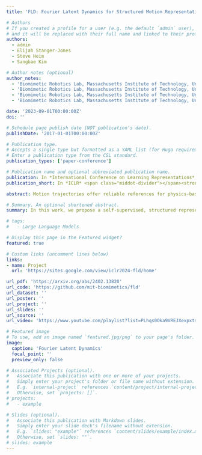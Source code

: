 ```yaml
---
title: 'FLD: Fourier Latent Dynamics for Structured Motion Representation and Learning'

# Authors
# If you created a profile for a user (e.g. the default `admin` user), write the username (folder name) here
# and it will be replaced with their full name and linked to their profile.
authors:
  - admin
  - Elijah Stanger-Jones
  - Steve Heim
  - Sangbae Kim

# Author notes (optional)
author_notes:
  - 'Biomimetic Robotics Lab, Massachusetts Institute of Technology, United States'
  - 'Biomimetic Robotics Lab, Massachusetts Institute of Technology, United States'
  - 'Biomimetic Robotics Lab, Massachusetts Institute of Technology, United States'
  - 'Biomimetic Robotics Lab, Massachusetts Institute of Technology, United States'

date: '2023-09-01T00:00:00Z'
doi: ''

# Schedule page publish date (NOT publication's date).
publishDate: '2017-01-01T00:00:00Z'

# Publication type.
# Accepts a single type but formatted as a YAML list (for Hugo requirements).
# Enter a publication type from the CSL standard.
publication_types: ['paper-conference']

# Publication name and optional abbreviated publication name.
publication: In *International Conference on Learning Representations*
publication_short: In *ICLR* <span class="middot-divider"></span><strong style="color:rgb(255,0,0);">Spotlight</strong>

abstract: Motion trajectories offer reliable references for physics-based motion learning but suffer from sparsity, particularly in regions that lack sufficient data coverage. To address this challenge, we introduce a self-supervised, structured representation and generation method that extracts spatial-temporal relationships in periodic or quasi-periodic motions. The motion dynamics in a continuously parameterized latent space enable our method to enhance the interpolation and generalization capabilities of motion learning algorithms. The motion learning controller, informed by the motion parameterization, operates online tracking of a wide range of motions, including targets unseen during training. With a fallback mechanism, the controller dynamically adapts its tracking strategy and automatically resorts to safe action execution when a potentially risky target is proposed. By leveraging the identified spatial-temporal structure, our work opens new possibilities for future advancements in general motion representation and learning algorithms.

# Summary. An optional shortened abstract.
summary: In this work, we propose a self-supervised, structured representation and generation method that extracts spatial-temporal relationships in periodic or quasi-periodic motions.

# tags:
#   - Large Language Models

# Display this page in the Featured widget?
featured: true

# Custom links (uncomment lines below)
links:
- name: Project
  url: 'https://sites.google.com/view/iclr2024-fld/home'

url_pdf: 'https://arxiv.org/abs/2402.13820'
url_code: 'https://github.com/mit-biomimetics/fld'
url_dataset: ''
url_poster: ''
url_project: ''
url_slides: ''
url_source: ''
url_video: 'https://www.youtube.com/playlist?list=PLhqs0Oka9VREJXexpxtmu28NCo5KPyWV3'

# Featured image
# To use, add an image named `featured.jpg/png` to your page's folder.
image:
  caption: 'Fourier Latent Dynamics'
  focal_point: ''
  preview_only: false

# Associated Projects (optional).
#   Associate this publication with one or more of your projects.
#   Simply enter your project's folder or file name without extension.
#   E.g. `internal-project` references `content/project/internal-project/index.md`.
#   Otherwise, set `projects: []`.
# projects:
#   - example

# Slides (optional).
#   Associate this publication with Markdown slides.
#   Simply enter your slide deck's filename without extension.
#   E.g. `slides: "example"` references `content/slides/example/index.md`.
#   Otherwise, set `slides: ""`.
# slides: example
---
```


<!-- {{% callout note %}}
Click the _Cite_ button above to demo the feature to enable visitors to import publication metadata into their reference management software.
{{% /callout %}}

{{% callout note %}}
Create your slides in Markdown - click the _Slides_ button to check out the example.
{{% /callout %}}

Add the publication's **full text** or **supplementary notes** here. You can use rich formatting such as including [code, math, and images](https://docs.hugoblox.com/content/writing-markdown-latex/). -->
